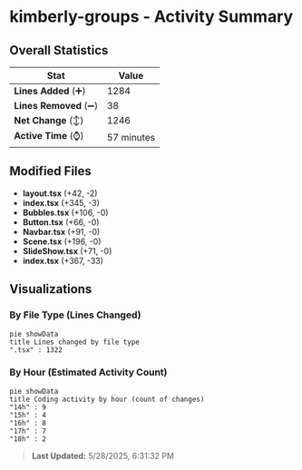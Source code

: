 # kimberly-groups - Activity Summary 

## Overall Statistics

| Stat                   | Value                                                             |
| ---------------------- | ----------------------------------------------------------------- |
| **Lines Added** (➕)   | 1284                                          |
| **Lines Removed** (➖) | 38                                        |
| **Net Change** (↕)    | 1246                |
| **Active Time** (⌚)   | 57 minutes |


## Modified Files
- **layout.tsx** (+42, -2)
- **index.tsx** (+345, -3)
- **Bubbles.tsx** (+106, -0)
- **Button.tsx** (+66, -0)
- **Navbar.tsx** (+91, -0)
- **Scene.tsx** (+196, -0)
- **SlideShow.tsx** (+71, -0)
- **index.tsx** (+367, -33)

## Visualizations

### By File Type (Lines Changed)

```mermaid
pie showData
title Lines changed by file type
".tsx" : 1322
```

### By Hour (Estimated Activity Count)

```mermaid
pie showData
title Coding activity by hour (count of changes)
"14h" : 9
"15h" : 4
"16h" : 8
"17h" : 7
"18h" : 2
```


> **Last Updated:** 5/28/2025, 6:31:32 PM